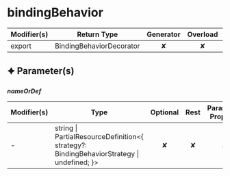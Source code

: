 # bindingBehavior

| Modifier(s)                            | Return Type                    | Generator                        | Overload                         | Implementation                        |
|----------------------------------------|--------------------------------|:--------------------------------:|:--------------------------------:|:-------------------------------------:|
| export | BindingBehaviorDecorator | ✘ | ✘  | ✔ |

## &#128966; Parameter(s)

_**nameOrDef**_

| Modifier(s)                              | Type                        | Optional                           | Rest                          | Parameter Property                          | Initializer                       |
|------------------------------------------|-----------------------------|:----------------------------------:|:-----------------------------:|:-------------------------------------------:|-----------------------------------|
| - | string &#124; PartialResourceDefinition&lt;{ strategy?: BindingBehaviorStrategy &#124; undefined; }&gt; | ✘  | ✘ | ✘ | - |